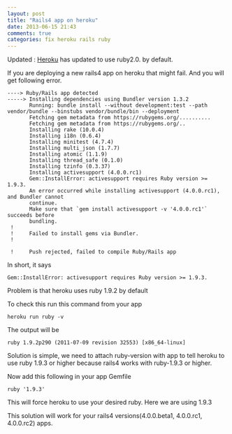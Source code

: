 ```yaml
---
layout: post
title: "Rails4 app on heroku"
date: 2013-06-15 21:43
comments: true
categories: fix heroku rails ruby
---
```


Updated : [Heroku](https://blog.heroku.com/archives/2013/6/17/ruby-2-default-new-aps) has updated to use ruby2.0. by default.

If you are deploying a new rails4 app on heroku that might fail. And you will get following error.

```
----> Ruby/Rails app detected
-----> Installing dependencies using Bundler version 1.3.2
       Running: bundle install --without development:test --path vendor/bundle --binstubs vendor/bundle/bin --deployment
       Fetching gem metadata from https://rubygems.org/..........
       Fetching gem metadata from https://rubygems.org/..
       Installing rake (10.0.4)
       Installing i18n (0.6.4)
       Installing minitest (4.7.4)
       Installing multi_json (1.7.7)
       Installing atomic (1.1.9)
       Installing thread_safe (0.1.0)
       Installing tzinfo (0.3.37)
       Installing activesupport (4.0.0.rc1)
       Gem::InstallError: activesupport requires Ruby version >= 1.9.3.
       An error occurred while installing activesupport (4.0.0.rc1), and Bundler cannot
       continue.
       Make sure that `gem install activesupport -v '4.0.0.rc1'` succeeds before
       bundling.
 !
 !     Failed to install gems via Bundler.
 !

 !     Push rejected, failed to compile Ruby/Rails app
```

In short, it says

```
Gem::InstallError: activesupport requires Ruby version >= 1.9.3.
```

Problem is that heroku uses ruby 1.9.2 by default

To check this run this command from your app

```
heroku run ruby -v
```

The output will be 
```
ruby 1.9.2p290 (2011-07-09 revision 32553) [x86_64-linux]
```

Solution is simple, we need to attach ruby-version with app to tell heroku to use ruby 1.9.3 or higher because rails4 works with ruby-1.9.3 or higher.

Now add this following in your app Gemfile

```
ruby '1.9.3'
```

This will force heroku to use your desired ruby. Here we are using 1.9.3

This solution will work for your rails4 versions(4.0.0.beta1, 4.0.0.rc1, 4.0.0.rc2) apps.
